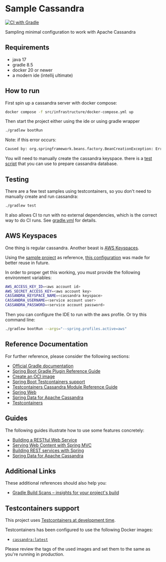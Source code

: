 # Sample Cassandra

[![CI with Gradle](https://github.com/sombriks/sample-cassandra/actions/workflows/gradle.yml/badge.svg)](https://github.com/sombriks/sample-cassandra/actions/workflows/gradle.yml)

Sampling minimal configuration to work with Apache Cassandra

## Requirements

- java 17
- gradle 8.5
- docker 20 or newer
- a modern ide (intellij ultimate)

## How to run

First spin up a cassandra server with docker compose:

```bash
docker compose -f src/infrastructure/docker-compose.yml up
```

Then start the project either using the ide or using gradle wrapper

```bash
./gradlew bootRun
```

Note: if this error occurs:

```bash 
Caused by: org.springframework.beans.factory.BeanCreationException: Error creating bean with name 'cassandraSession' defined in class path resource [org/springframework/boot/autoconfigure/cassandra/CassandraAutoConfiguration.class]: Failed to instantiate [com.datastax.oss.driver.api.core.CqlSession]: Factory method 'cassandraSession' threw exception with message: Invalid keyspace spring_cassandra
```

You will need to manually create the cassandra keyspace. there is a [test script](src/test/resources/initial.cql)
that you can use to prepare cassandra database.

## Testing

There are a few test samples using testcontainers, so you don't need to manually
create and run cassandra:

```bash
./gradlew test
```

It also allows CI to run with no external dependencies, which is the correct way
to do CI runs. See [gradle.yml](.github/workflows/gradle.yml) for details.

## AWS Keyspaces

One thing is regular cassandra. Another beast is [AWS Keyspaces](https://console.aws.amazon.com/keyspaces).

Using the [sample project](https://github.com/aws-samples/amazon-keyspaces-examples/tree/main/java/datastax-v4/spring)
as reference, [this configuration](src/main/resources/application-aws.yml) was
made for better reuse in future.

In order to proper get this working, you must provide the following environment
variables:

```bash
AWS_ACCESS_KEY_ID=<aws account id>
AWS_SECRET_ACCESS_KEY=<aws account key>
CASSANDRA_KEYSPACE_NAME=<cassandra keyspace>
CASSANDRA_USERNAME=<service account user>
CASSANDRA_PASSWORD=<service account password>
```

Then you can configure the IDE to run with the aws profile. Or try this command
line:

```bash
./gradlew bootRun --args="--spring.profiles.active=aws"
```

## Reference Documentation

For further reference, please consider the following sections:

* [Official Gradle documentation](https://docs.gradle.org)
* [Spring Boot Gradle Plugin Reference Guide](https://docs.spring.io/spring-boot/docs/3.2.0/gradle-plugin/reference/html/)
* [Create an OCI image](https://docs.spring.io/spring-boot/docs/3.2.0/gradle-plugin/reference/html/#build-image)
* [Spring Boot Testcontainers support](https://docs.spring.io/spring-boot/docs/3.2.0/reference/html/features.html#features.testing.testcontainers)
* [Testcontainers Cassandra Module Reference Guide](https://java.testcontainers.org/modules/databases/cassandra/)
* [Spring Web](https://docs.spring.io/spring-boot/docs/3.2.0/reference/htmlsingle/index.html#web)
* [Spring Data for Apache Cassandra](https://docs.spring.io/spring-boot/docs/3.2.0/reference/htmlsingle/index.html#data.nosql.cassandra)
* [Testcontainers](https://java.testcontainers.org/)

## Guides

The following guides illustrate how to use some features concretely:

* [Building a RESTful Web Service](https://spring.io/guides/gs/rest-service/)
* [Serving Web Content with Spring MVC](https://spring.io/guides/gs/serving-web-content/)
* [Building REST services with Spring](https://spring.io/guides/tutorials/rest/)
* [Spring Data for Apache Cassandra](https://spring.io/guides/gs/accessing-data-cassandra/)

## Additional Links

These additional references should also help you:

* [Gradle Build Scans – insights for your project's build](https://scans.gradle.com#gradle)

## Testcontainers support

This project
uses [Testcontainers at development time](https://docs.spring.io/spring-boot/docs/3.2.0/reference/html/features.html#features.testing.testcontainers.at-development-time).

Testcontainers has been configured to use the following Docker images:

* [`cassandra:latest`](https://hub.docker.com/_/cassandra)

Please review the tags of the used images and set them to the same as you're running in production.

